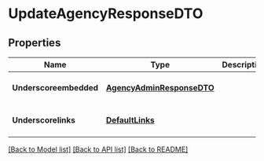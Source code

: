 # UpdateAgencyResponseDTO
## Properties

Name | Type | Description | Notes
------------ | ------------- | ------------- | -------------
**Underscoreembedded** | [**AgencyAdminResponseDTO**](AgencyAdminResponseDTO.md) |  | [optional] [default to null]
**Underscorelinks** | [**DefaultLinks**](DefaultLinks.md) |  | [optional] [default to null]

[[Back to Model list]](../README.md#documentation-for-models) [[Back to API list]](../README.md#documentation-for-api-endpoints) [[Back to README]](../README.md)

